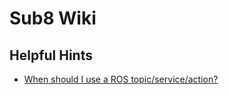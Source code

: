 # Sub8 Wiki 

## Helpful Hints  
* [When should I use a ROS topic/service/action?](http://answers.ros.org/question/11834/when-should-i-use-topics-vs-services-vs-actionlib-actions-vs-dynamic_reconfigure/)